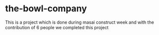 # the-bowl-company

This is a project which is done during masai construct week and with the contribution of 6 people we completed this project
